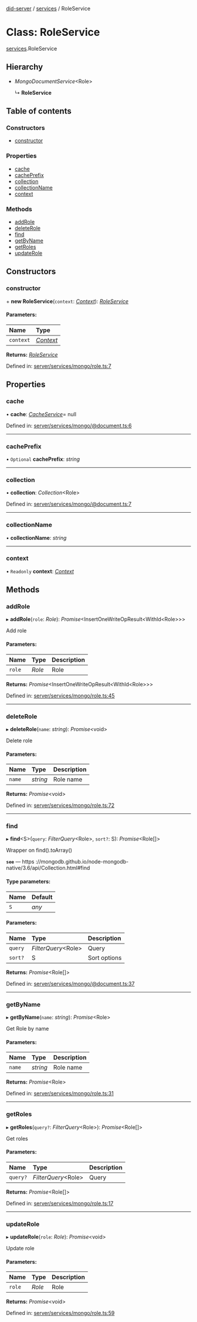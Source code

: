 [did-server](../README.md) / [services](../modules/services.md) / RoleService

# Class: RoleService

[services](../modules/services.md).RoleService

## Hierarchy

* *MongoDocumentService*<Role\>

  ↳ **RoleService**

## Table of contents

### Constructors

- [constructor](services.roleservice.md#constructor)

### Properties

- [cache](services.roleservice.md#cache)
- [cachePrefix](services.roleservice.md#cacheprefix)
- [collection](services.roleservice.md#collection)
- [collectionName](services.roleservice.md#collectionname)
- [context](services.roleservice.md#context)

### Methods

- [addRole](services.roleservice.md#addrole)
- [deleteRole](services.roleservice.md#deleterole)
- [find](services.roleservice.md#find)
- [getByName](services.roleservice.md#getbyname)
- [getRoles](services.roleservice.md#getroles)
- [updateRole](services.roleservice.md#updaterole)

## Constructors

### constructor

\+ **new RoleService**(`context`: [*Context*](graphql_context.context.md)): [*RoleService*](services.roleservice.md)

#### Parameters:

Name | Type |
:------ | :------ |
`context` | [*Context*](graphql_context.context.md) |

**Returns:** [*RoleService*](services.roleservice.md)

Defined in: [server/services/mongo/role.ts:7](https://github.com/Puzzlepart/did/blob/3f22c56c/server/services/mongo/role.ts#L7)

## Properties

### cache

• **cache**: [*CacheService*](services_cache.cacheservice.md)= null

Defined in: [server/services/mongo/@document.ts:6](https://github.com/Puzzlepart/did/blob/3f22c56c/server/services/mongo/@document.ts#L6)

___

### cachePrefix

• `Optional` **cachePrefix**: *string*

___

### collection

• **collection**: *Collection*<Role\>

Defined in: [server/services/mongo/@document.ts:7](https://github.com/Puzzlepart/did/blob/3f22c56c/server/services/mongo/@document.ts#L7)

___

### collectionName

• **collectionName**: *string*

___

### context

• `Readonly` **context**: [*Context*](graphql_context.context.md)

## Methods

### addRole

▸ **addRole**(`role`: *Role*): *Promise*<InsertOneWriteOpResult<WithId<Role\>\>\>

Add role

#### Parameters:

Name | Type | Description |
:------ | :------ | :------ |
`role` | *Role* | Role    |

**Returns:** *Promise*<InsertOneWriteOpResult<WithId<Role\>\>\>

Defined in: [server/services/mongo/role.ts:45](https://github.com/Puzzlepart/did/blob/3f22c56c/server/services/mongo/role.ts#L45)

___

### deleteRole

▸ **deleteRole**(`name`: *string*): *Promise*<void\>

Delete role

#### Parameters:

Name | Type | Description |
:------ | :------ | :------ |
`name` | *string* | Role name    |

**Returns:** *Promise*<void\>

Defined in: [server/services/mongo/role.ts:72](https://github.com/Puzzlepart/did/blob/3f22c56c/server/services/mongo/role.ts#L72)

___

### find

▸ **find**<S\>(`query`: *FilterQuery*<Role\>, `sort?`: S): *Promise*<Role[]\>

Wrapper on find().toArray()

**`see`** — https ://mongodb.github.io/node-mongodb-native/3.6/api/Collection.html#find

#### Type parameters:

Name | Default |
:------ | :------ |
`S` | *any* |

#### Parameters:

Name | Type | Description |
:------ | :------ | :------ |
`query` | *FilterQuery*<Role\> | Query   |
`sort?` | S | Sort options    |

**Returns:** *Promise*<Role[]\>

Defined in: [server/services/mongo/@document.ts:37](https://github.com/Puzzlepart/did/blob/3f22c56c/server/services/mongo/@document.ts#L37)

___

### getByName

▸ **getByName**(`name`: *string*): *Promise*<Role\>

Get Role by name

#### Parameters:

Name | Type | Description |
:------ | :------ | :------ |
`name` | *string* | Role name    |

**Returns:** *Promise*<Role\>

Defined in: [server/services/mongo/role.ts:31](https://github.com/Puzzlepart/did/blob/3f22c56c/server/services/mongo/role.ts#L31)

___

### getRoles

▸ **getRoles**(`query?`: *FilterQuery*<Role\>): *Promise*<Role[]\>

Get roles

#### Parameters:

Name | Type | Description |
:------ | :------ | :------ |
`query?` | *FilterQuery*<Role\> | Query    |

**Returns:** *Promise*<Role[]\>

Defined in: [server/services/mongo/role.ts:17](https://github.com/Puzzlepart/did/blob/3f22c56c/server/services/mongo/role.ts#L17)

___

### updateRole

▸ **updateRole**(`role`: *Role*): *Promise*<void\>

Update role

#### Parameters:

Name | Type | Description |
:------ | :------ | :------ |
`role` | *Role* | Role    |

**Returns:** *Promise*<void\>

Defined in: [server/services/mongo/role.ts:59](https://github.com/Puzzlepart/did/blob/3f22c56c/server/services/mongo/role.ts#L59)
